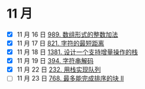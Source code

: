 # 11 月

- [x] 11 月 16 日 [989. 数组形式的整数加法](https://leetcode-cn.com/problems/add-to-array-form-of-integer/)
- [x] 11 月 17 日 [821. 字符的最短距离](https://leetcode-cn.com/problems/shortest-distance-to-a-character)
- [x] 11 月 18 日 [1381. 设计一个支持增量操作的栈](https://leetcode-cn.com/problems/design-a-stack-with-increment-operation/)
- [x] 11 月 19 日 [394. 字符串解码](https://leetcode-cn.com/problems/decode-string/)
- [x] 11 月 22 日 [232. 用栈实现队列](https://leetcode-cn.com/problems/implement-queue-using-stacks/)
- [ ] 11 月 23 日 [768. 最多能完成排序的块 II](https://leetcode-cn.com/problems/max-chunks-to-make-sorted-ii/)
